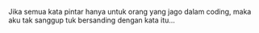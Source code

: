 Jika semua kata pintar hanya untuk orang yang jago dalam coding, maka aku tak sanggup tuk bersanding dengan kata itu...
